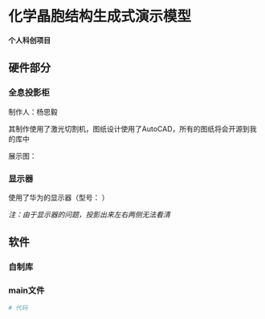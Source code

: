 # 化学晶胞结构生成式演示模型
**个人科创项目**
## 硬件部分

### 全息投影柜

制作人：杨思毅

其制作使用了激光切割机，图纸设计使用了AutoCAD，所有的图纸将会开源到我的库中

展示图：

### 显示器

使用了华为的显示器（型号：  ）

*注：由于显示器的问题，投影出来左右两侧无法看清*

## 软件

### 自制库

#### 

### main文件

```py
# 代码
```